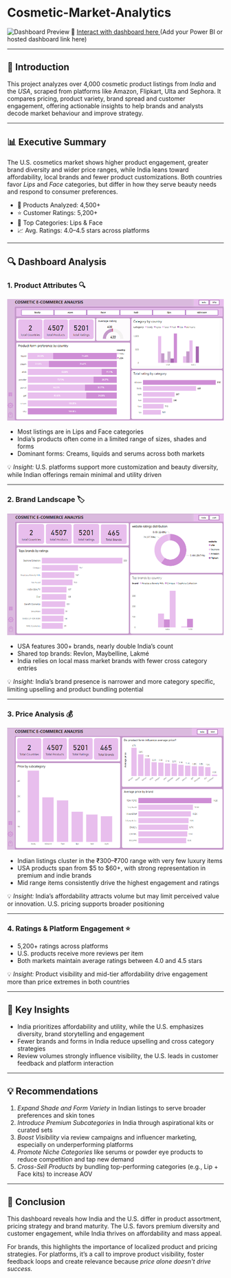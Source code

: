 # Cosmetic-Market-Analytics
![Dashboard Preview](dashboard-preview.png)
🔗 [Interact with dashboard here ](#) (Add your Power BI or hosted dashboard link here)

---

## 🧠 Introduction

This project analyzes over 4,000 cosmetic product listings from *India* and the *USA*, scraped from platforms like Amazon, Flipkart, Ulta and Sephora. It compares pricing, product variety, brand spread and customer engagement, offering actionable insights to help brands and analysts decode market behaviour and improve strategy.

---

## 📊 Executive Summary

The U.S. cosmetics market shows higher product engagement, greater brand diversity and wider price ranges, while India leans toward affordability, local brands and fewer product customizations. Both countries favor *Lips* and *Face* categories, but differ in how they serve beauty needs and respond to consumer preferences.

- 🧾 Products Analyzed: 4,500+  
- ⭐ Customer Ratings: 5,200+  
- 💄 Top Categories: Lips & Face  
- 📈 Avg. Ratings: 4.0–4.5 stars across platforms  

---

## 🔍 Dashboard Analysis

### 1. Product Attributes 🔍  
![Product Attributes Screenshot](cosmetics1.png)

- Most listings are in Lips and Face categories  
- India’s products often come in a limited range of sizes, shades and forms  
- Dominant forms: Creams, liquids and serums across both markets  

💡 *Insight:* U.S. platforms support more customization and beauty diversity, while Indian offerings remain minimal and utility driven  

---

### 2. Brand Landscape 🏷  
![Brand Landscape Screenshot](cosmetics2.png)

- USA features 300+ brands, nearly double India’s count  
- Shared top brands: Revlon, Maybelline, Lakmé  
- India relies on local mass market brands with fewer cross category entries  

💡 *Insight:* India’s brand presence is narrower and more category specific, limiting upselling and product bundling potential  

---

### 3. Price Analysis 💰  
![Price Analysis Screenshot](cosmetics3.png)

- Indian listings cluster in the ₹300–₹700 range with very few luxury items  
- USA products span from $5 to $60+, with strong representation in premium and indie brands  
- Mid range items consistently drive the highest engagement and ratings  

💡 *Insight:* India’s affordability attracts volume but may limit perceived value or innovation. U.S. pricing supports broader positioning  

---

### 4. Ratings & Platform Engagement ⭐  

- 5,200+ ratings across platforms  
- U.S. products receive more reviews per item  
- Both markets maintain average ratings between 4.0 and 4.5 stars  

💡 *Insight:* Product visibility and mid-tier affordability drive engagement more than price extremes in both countries  

---

## 🧠 Key Insights  
- India prioritizes affordability and utility, while the U.S. emphasizes diversity, brand storytelling and engagement  
- Fewer brands and forms in India reduce upselling and cross category strategies  
- Review volumes strongly influence visibility, the U.S. leads in customer feedback and platform interaction  

---

## 💡 Recommendations  
1. *Expand Shade and Form Variety* in Indian listings to serve broader preferences and skin tones  
2. *Introduce Premium Subcategories* in India through aspirational kits or curated sets  
3. *Boost Visibility* via review campaigns and influencer marketing, especially on underperforming platforms  
4. *Promote Niche Categories* like serums or powder eye products to reduce competition and tap new demand  
5. *Cross-Sell Products* by bundling top-performing categories (e.g., Lip + Face kits) to increase AOV  

---

## 🧾 Conclusion

This dashboard reveals how India and the U.S. differ in product assortment, pricing strategy and brand maturity. The U.S. favors premium diversity and customer engagement, while India thrives on affordability and mass appeal.

For brands, this highlights the importance of localized product and pricing strategies. For platforms, it’s a call to improve product visibility, foster feedback loops and create relevance because *price alone doesn't drive success.*
